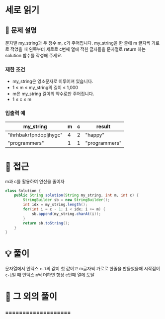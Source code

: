 # 세로 읽기

## 📌 문제 설명

문자열 my_string과 두 정수 m, c가 주어집니다. my_string을 한 줄에 m 글자씩 가로로 적었을 때 왼쪽부터 세로로 c번째 열에 적힌 글자들을 문자열로 return 하는 solution 함수를 작성해 주세요.

### 제한 조건

- my_string은 영소문자로 이루어져 있습니다.
- 1 ≤ m ≤ my_string의 길이 ≤ 1,000
- m은 my_string 길이의 약수로만 주어집니다.
- 1 ≤ c ≤ m

### 입출력 예

| my_string              | m   | c   | result        |
| ---------------------- | --- | --- | ------------- |
| "ihrhbakrfpndopljhygc" | 4   | 2   | "happy"       |
| "programmers"          | 1   | 1   | "programmers" |

# 🧐 접근

m과 c를 활용하여 연산을 줄이자

```java
class Solution {
    public String solution(String my_string, int m, int c) {
        StringBuilder sb = new StringBuilder();
        int idx = my_string.length();
        for(int i = c - 1; i < idx; i += m) {
            sb.append(my_string.charAt(i));
        }
        return sb.toString();
    }
}
```

# 💡 풀이

문자열에서 인덱스 `c-1`의 값이 첫 값이고 m글자씩 가로로 한줄을 만들었을때 시작점이 `c-1`일 때 인덱스 `m`씩 더하면 항상 c번째 열에 도달

# 📘 그 외의 풀이

### ===================
